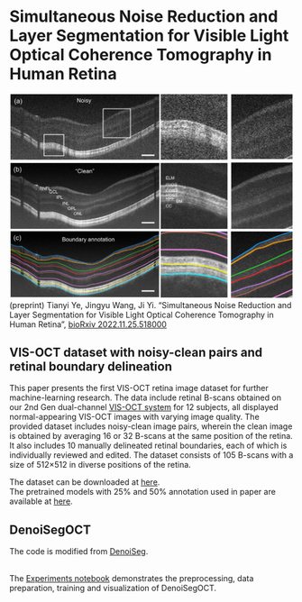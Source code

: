# Simultaneous Noise Reduction and Layer Segmentation for Visible Light Optical Coherence Tomography in Human Retina
![Teaser: DenoiSeg](figs/dataset_1.png)
(preprint) Tianyi Ye, Jingyu Wang, Ji Yi. “Simultaneous Noise Reduction and Layer Segmentation for Visible Light
Optical Coherence Tomography in Human Retina”, [bioRxiv 2022.11.25.518000](https://www.biorxiv.org/content/10.1101/2022.11.25.518000v1)

## VIS-OCT dataset with noisy-clean pairs and retinal boundary delineation

This paper presents the first VIS-OCT retina image dataset for further machine-learning research. The data include retinal B-scans obtained on our 2nd Gen dual-channel [VIS-OCT system](https://www.biorxiv.org/content/10.1101/2022.10.05.511048v1) for 12 subjects, all displayed normal-appearing VIS-OCT images with varying image quality. The provided dataset includes noisy-clean image pairs, wherein the clean image is obtained by averaging 16 or 32 B-scans at the same position of the retina. It also includes 10 manually delineated retinal boundaries, each of which is individually reviewed and edited. The dataset consists of 105 B-scans with a size of 512×512 in diverse positions of the retina.

The dataset can be downloaded at [here](https://drive.google.com/drive/folders/1y3SSFjytEWdNSaGI7udKQo2Q-tcsFHBm?usp=share_link).
<br/>The pretrained models with 25% and 50% annotation used in paper are available at [here](https://drive.google.com/drive/folders/18nZEOx4yq5V9Kuk9JZTolLQriQfwULVn?usp=sharing).

## DenoiSegOCT
The code is modified from [DenoiSeg](https://arxiv.org/abs/2005.02987).  

<br/>The [Experiments notebook](https://github.com/TianyiYe98/DenoisegOCT/blob/main/Experiments.ipynb) demonstrates the preprocessing, data preparation, training and visualization of DenoiSegOCT. 
